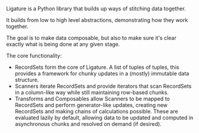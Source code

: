 Ligature is a Python library that builds up ways of stitching data together.

It builds from low to high level abstractions, demonstrating how they work together.

The goal is to make data composable, but also to make sure it's clear exactly what is being done at any given stage.

The core functionality:
 - RecordSets form the core of Ligature. A list of tuples of tuples, this provides a framework for chunky updates in a (mostly) immutable data structure.
 - Scanners iterate RecordSets and provide iterators that scan RecordSets in a column-like way while still maintaining row-based chunks.
 - Transforms and Composables allow Scanners to be mapped to RecordSets and perform generator-like updates, creating new RecordSets and making chains of calculations possible. These are evaluated lazily by default, allowing data to be updated and computed in asynchronous chunks and resolved on demand (if desired).